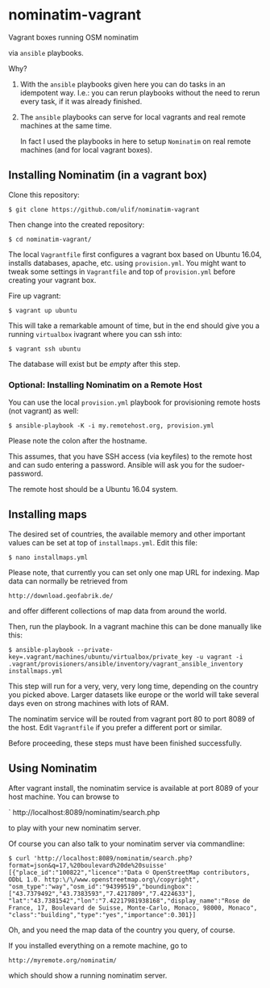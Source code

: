 # nominatim-vagrant

Vagrant boxes running OSM nominatim

via `ansible` playbooks.

Why?

1) With the `ansible` playbooks given here you can do tasks in an idempotent
   way. I.e.: you can rerun playbooks without the need to rerun every task, if
   it was already finished.

2) The `ansible` playbooks can serve for local vagrants and real remote
   machines at the same time.

   In fact I used the playbooks in here to setup `Nominatim` on real remote
   machines (and for local vagrant boxes).


## Installing Nominatim (in a vagrant box)

Clone this repository:

    $ git clone https://github.com/ulif/nominatim-vagrant

Then change into the created repository:

    $ cd nominatim-vagrant/

The local `Vagrantfile` first configures a vagrant box based on Ubuntu 16.04,
installs databases, apache, etc. using ``provision.yml``. You might want to
tweak some settings in ``Vagrantfile`` and top of ``provision.yml`` before
creating your vagrant box.

Fire up vagrant:

    $ vagrant up ubuntu

This will take a remarkable amount of time, but in the end should give you a
running `virtualbox` ivagrant where you can ssh into:

    $ vagrant ssh ubuntu

The database will exist but be _empty_ after this step.


### Optional: Installing Nominatim on a Remote Host

You can use the local `provision.yml` playbook for provisioning remote hosts
(not vagrant) as well:

    $ ansible-playbook -K -i my.remotehost.org, provision.yml

Please note the colon after the hostname.

This assumes, that you have SSH access (via keyfiles) to the remote host and
can sudo entering a password. Ansible will ask you for the sudoer-password.

The remote host should be a Ubuntu 16.04 system.


## Installing maps

The desired set of countries, the available memory and other important values
can be set at top of `installmaps.yml`. Edit this file:

    $ nano installmaps.yml

Please note, that currently you can set only one map URL for indexing. Map data
can normally be retrieved from

    http://download.geofabrik.de/

and offer different collections of map data from around the world.

Then, run the playbook. In a vagrant machine this can be done manually like
this:

    $ ansible-playbook --private-key=.vagrant/machines/ubuntu/virtualbox/private_key -u vagrant -i .vagrant/provisioners/ansible/inventory/vagrant_ansible_inventory installmaps.yml

This step will run for a very, very, very long time, depending on the country
you picked above. Larger datasets like europe or the world will take several
days even on strong machines with lots of RAM.

The nominatim service will be routed from vagrant port 80 to port 8089 of the
host. Edit `Vagrantfile` if you prefer a different port or similar.

Before proceeding, these steps must have been finished successfully.


## Using Nominatim

After vagrant install, the nominatim service is available at port 8089 of your
host machine. You can browse to

  ` http://localhost:8089/nominatim/search.php

to play with your new nominatim server.

Of course you can also talk to your nominatim server via commandline:

    $ curl 'http://localhost:8089/nominatim/search.php?format=json&q=17,%20boulevard%20de%20suisse'
    [{"place_id":"100822","licence":"Data © OpenStreetMap contributors, ODbL 1.0. http:\/\/www.openstreetmap.org\/copyright",
    "osm_type":"way","osm_id":"94399519","boundingbox":["43.7379492","43.7383593","7.4217809","7.4224633"],
    "lat":"43.7381542","lon":"7.42217981938168","display_name":"Rose de France, 17, Boulevard de Suisse, Monte-Carlo, Monaco, 98000, Monaco",
    "class":"building","type":"yes","importance":0.301}]

Oh, and you need the map data of the country you query, of course.

If you installed everything on a remote machine, go to

    http://myremote.org/nominatim/

which should show a running nominatim server.
